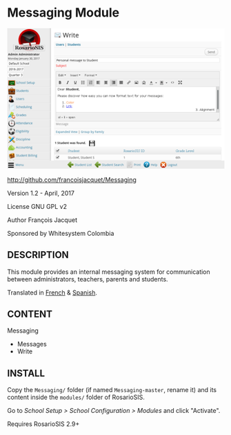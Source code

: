 Messaging Module
================

![screenshot](https://raw.githubusercontent.com/francoisjacquet/Messaging/master/screenshot.png)

http://github.com/francoisjacquet/Messaging

Version 1.2 - April, 2017

License GNU GPL v2

Author François Jacquet

Sponsored by Whitesystem Colombia

DESCRIPTION
-----------
This module provides an internal messaging system for communication between administrators, teachers, parents and students.

Translated in [French](https://www.rosariosis.org/fr/messaging-module/) & [Spanish](https://www.rosariosis.org/es/messaging-module/).

CONTENT
-------
Messaging
- Messages
- Write

INSTALL
-------
Copy the `Messaging/` folder (if named `Messaging-master`, rename it) and its content inside the `modules/` folder of RosarioSIS.

Go to _School Setup > School Configuration > Modules_ and click "Activate".

Requires RosarioSIS 2.9+

